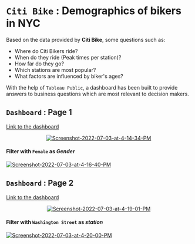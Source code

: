 # `Citi Bike` : Demographics of bikers in NYC

Based on the data provided by __Citi Bike__, some questions such as:
- Where do Citi Bikers ride? 
- When do they ride (Peak times per station)?
- How far do they go? 
- Which stations are most popular? 
- What factors are influenced by biker's ages?

With the help of `Tableau Public`, a dashboard has been built to provide answers to business questions which are most relevant to decision makers.

## `Dashboard` : Page 1
<a href="https://public.tableau.com/views/NYCCitiBikeDemographics/Dashboard1?:language=en-GB&publish=yes&:display_count=n&:origin=viz_share_link"> Link to the dashboard</a><br />
<center>
<a href="https://ibb.co/WcHx4Px"><img src="https://i.ibb.co/khGHs9H/Screenshot-2022-07-03-at-4-14-34-PM.png" alt="Screenshot-2022-07-03-at-4-14-34-PM" border="0"></a>
</center>

#### Filter with `Female` as _Gender_

<a href="https://ibb.co/njyV87Q"><img src="https://i.ibb.co/kXTr64q/Screenshot-2022-07-03-at-4-16-40-PM.png" alt="Screenshot-2022-07-03-at-4-16-40-PM" border="0"></a>

## `Dashboard` : Page 2
<a href="https://public.tableau.com/views/NYCCitiBikeDemographics2/Dashboard2?:language=en-GB&publish=yes&:display_count=n&:origin=viz_share_link"> Link to the dashboard</a><br />

<center>
<a href="https://ibb.co/mvGyCg2"><img src="https://i.ibb.co/YD3d7w1/Screenshot-2022-07-03-at-4-19-01-PM.png" alt="Screenshot-2022-07-03-at-4-19-01-PM" border="0"></a>
</center>
  
#### Filter with `Washington Street` as _station_

<a href="https://ibb.co/DYB4vGL"><img src="https://i.ibb.co/hcGs4XC/Screenshot-2022-07-03-at-4-20-00-PM.png" alt="Screenshot-2022-07-03-at-4-20-00-PM" border="0"></a>

